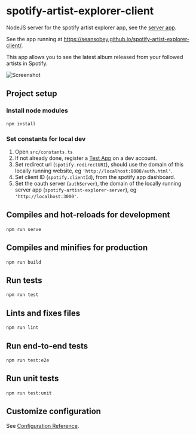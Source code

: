 # spotify-artist-explorer-client

NodeJS server for the spotify artist explorer app, see the [server app](https://github.com/SeanSobey/spotify-artist-explorer-server/).

See the app running at https://seansobey.github.io/spotify-artist-explorer-client/.

This app allows you to see the latest album released from your followed artists in Spotify.

![Screenshot](\.github\images\Screenshot.PNG "Screenshot")

## Project setup

### Install node modules

```
npm install
```

### Set constants for local dev

1) Open `src/constants.ts`
2) If not already done, register a [Test App](https://developer.spotify.com/documentation/general/guides/app-settings/#register-your-app) on a dev account.
3) Set redirect url (`spotify.redirectURI`), should use the domain of this locally running website, eg `'http://localhost:8080/auth.html'`.
4) Set client ID (`spotify.clientId`), from the spotify app dashboard.
5) Set the oauth server (`authServer`), the domain of the locally running server app (`spotify-artist-explorer-server`), eg `'http://localhost:3000'`.

## Compiles and hot-reloads for development

```
npm run serve
```

## Compiles and minifies for production

```
npm run build
```

## Run tests

```
npm run test
```

## Lints and fixes files

```
npm run lint
```

## Run end-to-end tests

```
npm run test:e2e
```

## Run unit tests

```
npm run test:unit
```

## Customize configuration

See [Configuration Reference](https://cli.vuejs.org/config/).

